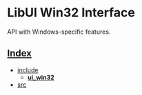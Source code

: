 # LibUI Win32 Interface

API with Windows-specific features.

## [Index](../README.md)

- [include](../README.md)
  - **[ui_win32](./README.md)**
- [src](../../src/README.md)
